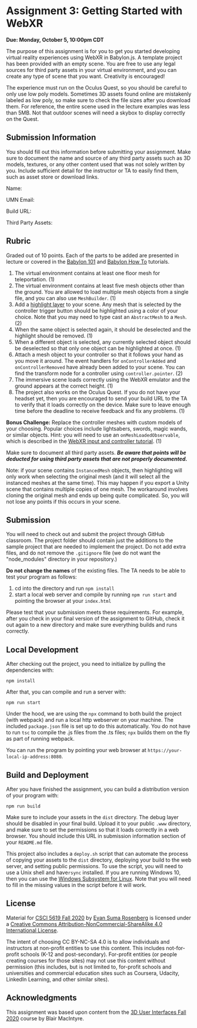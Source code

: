 # Assignment 3: Getting Started with WebXR

**Due: Monday, October 5, 10:00pm CDT**

The purpose of this assignment is for you to get you started developing virtual reality experiences using WebXR in Babylon.js.  A template project has been provided with an empty scene.  You are free to use any legal sources for third party assets in your virtual environment, and you can create any type of scene that you want.  Creativity is encouraged!

The experience must run on the Oculus Quest, so you should be careful to only use low poly models.  Sometimes 3D assets found online are mistakenly labeled as low poly, so make sure to check the file sizes after you download them.  For reference, the entire scene used in the lecture examples was less than 5MB.  Not that outdoor scenes will need a skybox to display correctly on the Quest.

## Submission Information

You should fill out this information before submitting your assignment.  Make sure to document the name and source of any third party assets such as 3D models, textures, or any other content used that was not solely written by you.  Include sufficient detail for the instructor or TA to easily find them, such as asset store or download links.

Name: 

UMN Email:

Build URL:

Third Party Assets:

## Rubric

Graded out of 10 points.  Each of the parts to be added are presented in lecture or covered in the [Babylon 101](https://doc.babylonjs.com/babylon101/) and [Babylon How To](https://doc.babylonjs.com/how_to/) tutorials.

1. The virtual environment contains at least one floor mesh for teleportation. (1)
2. The virtual environment contains at least five mesh objects other than the ground. You are allowed to load multiple mesh objects from a single file, and you can also use `MeshBuilder`. (1)
3. Add a [highlight layer](https://doc.babylonjs.com/how_to/highlight_layer) to your scene.  Any mesh that is selected by the controller trigger button should be highlighted using a color of your choice.  Note that you may need to type cast an `AbstractMesh` to a `Mesh`. (2)
4. When the same object is selected again, it should be deselected and the highlight should be removed. (1)
5. When a different object is selected, any currently selected object should be deselected so that only one object can be highlighted at once. (1)
6. Attach a mesh object to your controller so that it follows your hand as you move it around. The event handlers for `onControllerAdded` and `onControllerRemoved` have already been added to your scene.  You can find the transform node for a  controller using `controller.pointer`. (2)
7. The immersive scene loads correctly using the WebXR emulator and the ground appears at the correct height. (1)
8. The project also works on the Oculus Quest. If you do not have your headset yet, then you are encouraged to send your build URL to the TA to verify that it loads correctly on the device.  Make sure to leave enough time before the deadline to receive feedback and fix any problems. (1)

**Bonus Challenge:** Replace the controller meshes with custom models of your choosing. Popular choices include lightsabers, swords, magic wands, or similar objects. Hint: you will need to use an `onMeshLoadedObservable`, which is described in the [WebXR input and controller tutorial](https://doc.babylonjs.com/how_to/webxr_controllers_support#onmeshloadedobservable). (1)

Make sure to document all third party assets. ***Be aware that points will be deducted for using third party assets that are not properly documented.***

Note: if your scene contains `InstancedMesh` objects, then highlighting will only work when selecting the original mesh (and it will select all the instanced meshes at the same time).  This may happen if you export a Unity scene that contains multiple copies of one mesh.  The workaround involves cloning the original mesh and ends up being quite complicated.  So, you will not lose any points if this occurs in your scene.

## Submission

You will need to check out and submit the project through GitHub classroom.  The project folder should contain just the additions to the sample project that are needed to implement the project.  Do not add extra files, and do not remove the `.gitignore` file (we do not want the "node_modules" directory in your repository.)

**Do not change the names** of the existing files.  The TA needs to be able to test your program as follows:

1. cd into the directory and run ```npm install```
2. start a local web server and compile by running ```npm run start``` and pointing the browser at your ```index.html```

Please test that your submission meets these requirements.  For example, after you check in your final version of the assignment to GitHub, check it out again to a new directory and make sure everything builds and runs correctly.

## Local Development 

After checking out the project, you need to initialize by pulling the dependencies with:

```
npm install
```

After that, you can compile and run a server with:

```
npm run start
```

Under the hood, we are using the `npx` command to both build the project (with webpack) and run a local http webserver on your machine.  The included ```package.json``` file is set up to do this automatically.  You do not have to run ```tsc``` to compile the .js files from the .ts files;  ```npx``` builds them on the fly as part of running webpack.

You can run the program by pointing your web browser at ```https://your-local-ip-address:8080```.  

## Build and Deployment

After you have finished the assignment, you can build a distribution version of your program with:

```
npm run build
```

Make sure to include your assets in the `dist` directory.  The debug layer should be disabled in your final build.  Upload it to your public `.www` directory, and make sure to set the permissions so that it loads correctly in a web browser.  You should include this URL in submission information section of your `README.md` file. 

This project also includes a `deploy.sh` script that can automate the process of copying your assets to the `dist` directory, deploying your build to the web server, and setting public permissions.  To use the script, you will need to use a Unix shell and have`rsync` installed.  If you are running Windows 10, then you can use the [Windows Subsystem for Linux](https://docs.microsoft.com/en-us/windows/wsl/install-win10).  Note that you will need to fill in the missing values in the script before it will work.

## License

Material for [CSCI 5619 Fall 2020](https://canvas.umn.edu/courses/194179) by [Evan Suma Rosenberg](https://illusioneering.umn.edu/) is licensed under a [Creative Commons Attribution-NonCommercial-ShareAlike 4.0 International License](http://creativecommons.org/licenses/by-nc-sa/4.0/).

The intent of choosing CC BY-NC-SA 4.0 is to allow individuals and instructors at non-profit entities to use this content.  This includes not-for-profit schools (K-12 and post-secondary). For-profit entities (or people creating courses for those sites) may not use this content without permission (this includes, but is not limited to, for-profit schools and universities and commercial education sites such as Coursera, Udacity, LinkedIn Learning, and other similar sites).   

## Acknowledgments

This assignment was based upon content from the [3D User Interfaces Fall 2020](https://github.blairmacintyre.me/3dui-class-f20) course by Blair MacIntyre.
